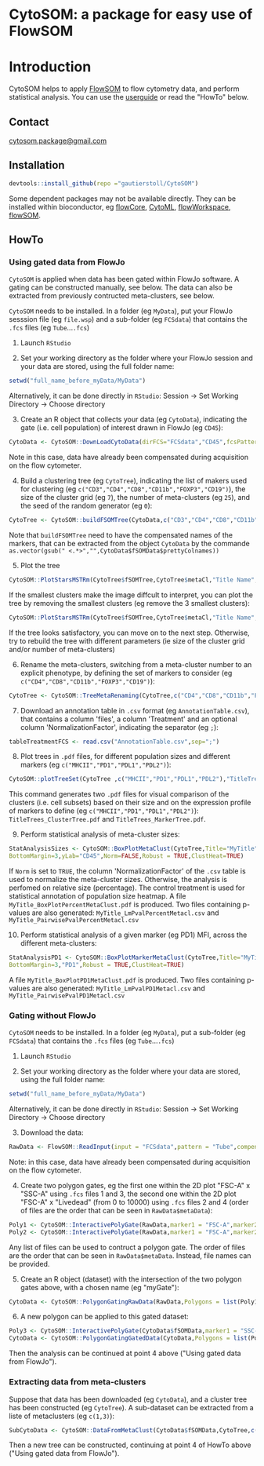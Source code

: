 CytoSOM: a package for easy use of FlowSOM
==========================================
Introduction
==============
CytoSOM helps to apply [FlowSOM](https://github.com/SofieVG/FlowSOM) to flow cytometry data, and perform statistical analysis. You can use the [userguide](https://github.com/gautierstoll/CytoSOM/blob/master/CytoSOM%20User%20Guide.pdf) or read the "HowTo" below.

## Contact
cytosom.package@gmail.com

## Installation

```R
devtools::install_github(repo ="gautierstoll/CytoSOM")
```
Some dependent packages may not be available directly. They can be installed within bioconductor, eg [flowCore](https://www.bioconductor.org/packages/release/bioc/html/flowCore.html), [CytoML](https://www.bioconductor.org/packages/release/bioc/html/CytoML.html), [flowWorkspace](https://www.bioconductor.org/packages/release/bioc/html/flowWorkspace.html), [flowSOM](https://bioconductor.org/packages/release/bioc/html/FlowSOM.html).


## HowTo

### Using gated data from FlowJo

`CytoSOM` is applied when data has been gated within FlowJo software. A gating can be constructed manually, see below. The data can also be extracted from previously contructed meta-clusters, see below. 

`CytoSOM` needs to be installed. In a folder (eg `MyData`), put your FlowJo sesssion file (eg `file.wsp`) and a sub-folder (eg `FCSdata`) that contains the `.fcs` files (eg `Tube`...`.fcs`)

1. Launch `RStudio`

2. Set your working directory as the folder where your FlowJo session and your data are stored, using the full folder name:
```R
setwd("full_name_before_myData/MyData")
```
Alternatively, it can be done directly in `RStudio`: Session -> Set Working Directory -> Choose directory

3. Create an R object that collects your data (eg `CytoData`), indicating the gate (i.e. cell population) of interest drawn in FlowJo (eg `CD45`):
```R
CytoData <- CytoSOM::DownLoadCytoData(dirFCS="FCSdata","CD45",fcsPattern = "Tube",compensate=FALSE)
```
Note in this case, data have already been compensated during acquisition on the flow cytometer.

4. Build a clustering tree (eg `CytoTree`), indicating the list of makers used for clustering (eg `c("CD3","CD4","CD8","CD11b","FOXP3","CD19")`), the size of the cluster grid (eg `7`), the number of meta-clusters (eg `25`), and the seed of the random generator (eg `0`):
```R
CytoTree <- CytoSOM::buildFSOMTree(CytoData,c("CD3","CD4","CD8","CD11b","FOXP3","CD19"),7,25,0)
```
Note that `buildFSOMTree` need to have the compensated names of the markers, that can be extracted from the object `CytoData` by the commande `as.vector(gsub(" <.*>","",CytoData$fSOMData$prettyColnames))`

5. Plot the tree
```R
CytoSOM::PlotStarsMSTRm(CytoTree$fSOMTree,CytoTree$metaCl,"Title Name",0)
```
If the smallest clusters make the image diffcult to interpret, you can plot the tree by removing the smallest clusters (eg remove the 3 smallest clusters):
```R
CytoSOM::PlotStarsMSTRm(CytoTree$fSOMTree,CytoTree$metaCl,"Title Name",3)
```
If the tree looks satisfactory, you can move on to the next step. Otherwise, try to rebuild the tree with different parameters (ie size of the cluster grid and/or number of meta-clusters)

6. Rename the meta-clusters, switching from a meta-cluster number to an explicit phenotype, by defining the set of markers to consider (eg `c("CD4","CD8","CD11b","FOXP3","CD19")`):
```R
CytoTree <- CytoSOM::TreeMetaRenaming(CytoTree,c("CD4","CD8","CD11b","FOXP3", "CD19"),"shortRobustName")
```

7. Download an annotation table in `.csv` format (eg `AnnotationTable.csv`), that contains a column 'files', a column 'Treatment' and an optional column 'NormalizationFactor', indicating the separator (eg `;`):
```R
tableTreatmentFCS <- read.csv("AnnotationTable.csv",sep=";")
```

8. Plot trees in `.pdf` files, for different population sizes and different markers (eg `c("MHCII","PD1","PDL1","PDL2")`):
```R
CytoSOM::plotTreeSet(CytoTree ,c("MHCII","PD1","PDL1","PDL2"),"TitleTrees",rmClNb=0,tableTreatmentFCS,globalScale=T)
```
This command generates two `.pdf` files for visual comparison of the clusters (i.e. cell subsets) based on their size and on the expression profile of markers to define (eg `c("MHCII","PD1","PDL1","PDL2")`): `TitleTrees_ClusterTree.pdf` and `TitleTrees_MarkerTree.pdf`.

9. Perform statistical analysis of meta-cluster sizes:
```R
StatAnalysisSizes <- CytoSOM::BoxPlotMetaClust(CytoTree,Title="MyTitle",tableTreatmentFCS,ControlTreatmen="PBS",
BottomMargin=3,yLab="CD45",Norm=FALSE,Robust = TRUE,ClustHeat=TRUE)
```
If `Norm` is set to `TRUE`, the column 'NormalizationFactor' of the `.csv` table is used to normalize the meta-cluster sizes. Otherwise, the analysis is perfomed on relative size (percentage). The control treatment is used for statistical annotation of population size heatmap. A file `MyTitle_BoxPlotPercentMetaClust.pdf` is produced. Two files containing p-values are also generated: `MyTitle_LmPvalPercentMetacl.csv` and `MyTitle_PairwisePvalPercentMetacl.csv`

10. Perform statistical analysis of a given marker (eg PD1) MFI, across the different meta-clusters:
```R
StatAnalysisPD1 <- CytoSOM::BoxPlotMarkerMetaClust(CytoTree,Title="MyTitle",tableTreatmentFCS,ControlTreatmen="PBS",
BottomMargin=3,"PD1",Robust = TRUE,ClustHeat=TRUE)
```
A file `MyTitle_BoxPlotPD1MetaClust.pdf` is produced. Two files containing p-values are also generated: `MyTitle_LmPvalPD1Metacl.csv` and `MyTitle_PairwisePvalPD1Metacl.csv`

### Gating without FlowJo

`CytoSOM` needs to be installed. In a folder (eg `MyData`), put a sub-folder (eg `FCSdata`) that contains the `.fcs` files (eg `Tube`...`.fcs`)

1. Launch `RStudio`

2. Set your working directory as the folder where your data are stored, using the full folder name:
```R
setwd("full_name_before_myData/MyData")
```
Alternatively, it can be done directly in `RStudio`: Session -> Set Working Directory -> Choose directory

3. Download the data:

```R
RawData <- FlowSOM::ReadInput(input = "FCSdata",pattern = "Tube",compensate = F)
```
Note: in this case, data have already been compensated during acquisition on the flow cytometer.

4. Create two polygon gates, eg the first one within the 2D plot "FSC-A" x "SSC-A" using `.fcs` files 1 and 3, the second one within the 2D plot "FSC-A" x "Livedead" (from 0 to 10000) using `.fcs` files 2 and 4 (order of files are the order that can be seen in `RawData$metaData`):
```R
Poly1 <- CytoSOM::InteractivePolyGate(RawData,marker1 = "FSC-A",marker2 = "SSC-A",fcsFiles = c(1,3))
Poly2 <- CytoSOM::InteractivePolyGate(RawData,marker1 = "FSC-A",marker2 = "Livedead",fcsFiles = c(2,4),ylim=c(0,10000))
```
Any list of files can be used to contruct a polygon gate. The order of files are the order that can be seen in `RawData$metaData`. Instead, file names can be provided.


5. Create an R object (dataset) with the intersection of the two polygon gates above, with a chosen name (eg "myGate"):
```R
CytoData <- CytoSOM::PolygonGatingRawData(RawData,Polygons = list(Poly1,Poly2),gatingName = "myGate”)
```

6. A new polygon can be applied to this gated dataset:

```R
Poly3 <- CytoSOM::InteractivePolyGate(CytoData$fSOMData,marker1 = "SSC-H",marker2 = "Livedead",fcsFiles = c(8,10))
CytoData <- CytoSOM::PolygonGatingGatedData(CytoData,Polygons = list(Poly3),gatingName = "CD45”)
```

Then the analysis can be continued at point 4 above ("Using gated data from FlowJo").

### Extracting data from meta-clusters

Suppose that data has been downloaded (eg `CytoData`), and a cluster tree has been constructed (eg `CytoTree`). A sub-dataset can be extracted from a liste of metaclusters (eg `c(1,3)`):
```R
SubCytoData <- CytoSOM::DataFromMetaClust(CytoData$fSOMData,CytoTree,c(1,3))
```
Then a new tree can be constructed, continuing at point 4 of HowTo above ("Using gated data from FlowJo").
